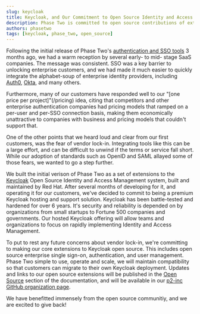 ```yaml
---
slug: keycloak
title: Keycloak, and Our Commitment to Open Source Identity and Access Management (IAMs) and Open Source Keycloak Extensions
description: Phase Two is committed to open source contributions of extensions to the open source IAMs, Keycloak, for Authentication and Authorization
authors: phasetwo
tags: [keycloak, phase_two, open_source]
---
```


Following the initial release of Phase Two's [authentication and SSO tools](https://phasetwo.io/docs/sso/) 3 months ago, we had a warm reception by several early- to mid- stage SaaS companies. The message was consistent. SSO was a key barrier to unlocking enterprise customers, and we had made it much easier to quickly integrate the alphabet-soup of enterprise identity providers, including [Auth0](https://phasetwo.io/blog/keycloak-vs-auth0-open-source-alternative/), [Okta](https://phasetwo.io/blog/keycloak-vs-okta-open-source-alternative/), and many others.

<!--truncate-->

Furthermore, many of our customers have responded well to our "[one price per project]"(/pricing) idea, citing that competitors and other enterprise authentication companies had pricing models that ramped on a per-user and per-SSO connection basis, making them economically unattractive to companies with business and pricing models that couldn't support that.

One of the other points that we heard loud and clear from our first customers, was the fear of vendor lock-in. Integrating tools like this can be a large effort, and can be difficult to unwind if the terms or service fall short. While our adoption of standards such as OpenID and SAML allayed some of those fears, we wanted to go a step further.

We built the initial verison of Phase Two as a set of extensions to the [Keycloak](https://www.keycloak.org/) Open Source Identity and Access Management system, built and maintained by Red Hat. After several months of developing for it, and operating it for our customers, we've decided to commit to being a premium Keycloak hosting and support solution. Keycloak has been battle-tested and hardened for over 6 years. It's security and reliability is depended on by organizations from small startups to Fortune 500 companies and governments. Our hosted Keycloak offering will allow teams and organizations to focus on rapidly implementing Identity and Access Management.

To put to rest any future concerns about vendor lock-in, we're committing to making our core extensions to Keycloak open source. This includes open source enterprise single sign-on, authentication, and user management. Phase Two simple to use, operate and scale, we will maintain compatibility so that customers can migrate to their own Keycloak deployment. Updates and links to our open source extensions will be published in the [Open Source](/docs/introduction/open-source) section of the documentation, and will be available in our [p2-inc GitHub organization page](https://github.com/p2-inc).

We have benefitted immensely from the open source communitiy, and we are excited to give back!
